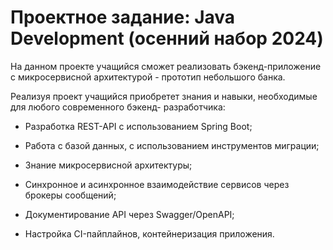 # Проектное задание: Java Development (осенний набор 2024)

На данном проекте учащийся сможет реализовать бэкенд-приложение с микросервисной архитектурой - прототип небольшого банка. 

Реализуя проект учащийся приобретет знания и навыки, необходимые для любого современного бэкенд- разработчика:

- Разработка REST-API с использованием Spring Boot;

- Работа с базой данных, с использованием инструментов миграции;

- Знание микросервисной архитектуры;

- Синхронное и асинхронное взаимодействие сервисов через брокеры сообщений;

- Документирование API через Swagger/OpenAPI;

- Настройка CI-пайплайнов, контейнеризация приложения.

